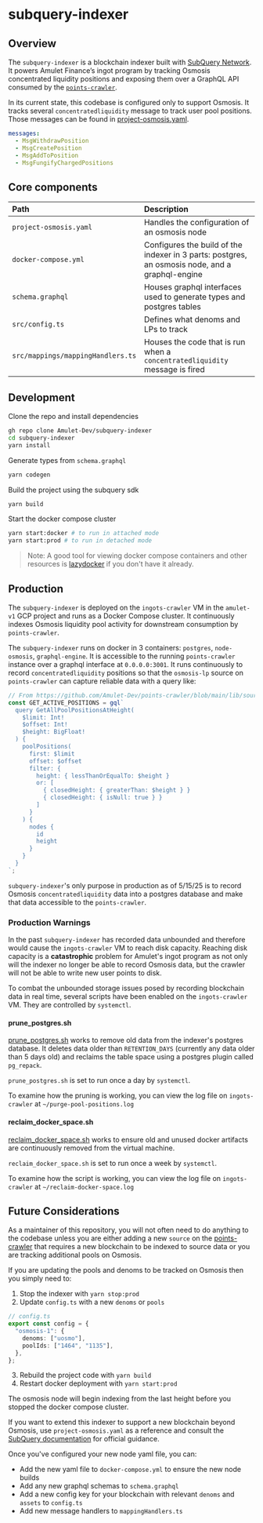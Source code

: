 # subquery-indexer

## Overview

The `subquery-indexer` is a blockchain indexer built with [SubQuery Network](https://subquery.network). It powers Amulet Finance’s ingot program by tracking Osmosis concentrated liquidity positions and exposing them over a GraphQL API consumed by the [`points-crawler`](https://github.com/Amulet-Dev/points-crawler).

In its current state, this codebase is configured only to support Osmosis. It tracks several `concentratedliquidity` message to track user pool positions. Those messages can be found in [project-osmosis.yaml](project-osmosis.yaml).

```yaml
messages:
  - MsgWithdrawPosition
  - MsgCreatePosition
  - MsgAddToPosition
  - MsgFungifyChargedPositions
```

## Core components

| Path                              | Description                                                                                     |
| :-------------------------------- | :---------------------------------------------------------------------------------------------- |
| `project-osmosis.yaml`            | Handles the configuration of an osmosis node                                                    |
| `docker-compose.yml`              | Configures the build of the indexer in 3 parts: postgres, an osmosis node, and a graphql-engine |
| `schema.graphql`                  | Houses graphql interfaces used to generate types and postgres tables                            |
| `src/config.ts`                   | Defines what denoms and LPs to track                                                            |
| `src/mappings/mappingHandlers.ts` | Houses the code that is run when a `concentratedliquidity` message is fired                     |

## Development

Clone the repo and install dependencies

```sh
gh repo clone Amulet-Dev/subquery-indexer
cd subquery-indexer
yarn install
```

Generate types from `schema.graphql`

```sh
yarn codegen
```

Build the project using the subquery sdk

```sh
yarn build
```

Start the docker compose cluster

```sh
yarn start:docker # to run in attached mode
yarn start:prod # to run in detached mode
```

> Note: A good tool for viewing docker compose containers and other resources is [lazydocker](https://github.com/jesseduffield/lazydocker) if you don't have it already.

## Production

The `subquery-indexer` is deployed on the `ingots-crawler` VM in the `amulet-v1` GCP project and runs as a Docker Compose cluster. It continuously indexes Osmosis liquidity pool activity for downstream consumption by `points-crawler`.

The `subquery-indexer` runs on docker in 3 containers: `postgres`, `node-osmosis`, `graphql-engine`. It is accessible to the running `points-crawler` instance over a graphql interface at `0.0.0.0:3001`. It runs continuously to record `concentratedliquidity` positions so that the `osmosis-lp` source on `points-crawler` can capture reliable data with a query like:

```ts
// From https://github.com/Amulet-Dev/points-crawler/blob/main/lib/sources/osmosis-lp/index.ts
const GET_ACTIVE_POSITIONS = gql`
  query GetAllPoolPositionsAtHeight(
    $limit: Int!
    $offset: Int!
    $height: BigFloat!
  ) {
    poolPositions(
      first: $limit
      offset: $offset
      filter: {
        height: { lessThanOrEqualTo: $height }
        or: [
          { closedHeight: { greaterThan: $height } }
          { closedHeight: { isNull: true } }
        ]
      }
    ) {
      nodes {
        id
        height
      }
    }
  }
`;
```

`subquery-indexer`'s only purpose in production as of 5/15/25 is to record Osmosis `concentratedliquidity` data into a postgres database and make that data accessible to the `points-crawler`.

### Production Warnings

In the past `subquery-indexer` has recorded data unbounded and therefore would cause the `ingots-crawler` VM to reach disk capacity. Reaching disk capacity is a **catastrophic** problem for Amulet's ingot program as not only will the indexer no longer be able to record Osmosis data, but the crawler will not be able to write new user points to disk.

To combat the unbounded storage issues posed by recording blockchain data in real time, several scripts have been enabled on the `ingots-crawler` VM. They are controlled by `systemctl`.

#### prune_postgres.sh

[prune_postgres.sh](/scripts/prune_postgres.sh) works to remove old data from the indexer's postgres database. It deletes data older than `RETENTION_DAYS` (currently any data older than 5 days old) and reclaims the table space using a postgres plugin called `pg_repack`.

`prune_postgres.sh` is set to run once a day by `systemctl`.

To examine how the pruning is working, you can view the log file on `ingots-crawler` at `~/purge-pool-positions.log`

#### reclaim_docker_space.sh

[reclaim_docker_space.sh](/scripts/reclaim_docker_space.sh) works to ensure old and unused docker artifacts are continuously removed from the virtual machine.

`reclaim_docker_space.sh` is set to run once a week by `systemctl`.

To examine how the script is working, you can view the log file on `ingots-crawler` at `~/reclaim-docker-space.log`

## Future Considerations

As a maintainer of this repository, you will not often need to do anything to the codebase unless you are either adding a new `source` on the [points-crawler]() that requires a new blockchain to be indexed to source data or you are tracking additional pools on Osmosis.

If you are updating the pools and denoms to be tracked on Osmosis then you simply need to:

1. Stop the indexer with `yarn stop:prod`
2. Update `config.ts` with a new `denoms` or `pools`

```ts
// config.ts
export const config = {
  "osmosis-1": {
    denoms: ["uosmo"],
    poolIds: ["1464", "1135"],
  },
};
```

3. Rebuild the project code with `yarn build`
4. Restart docker deployment with `yarn start:prod`

The osmosis node will begin indexing from the last height before you stopped the docker compose cluster.

If you want to extend this indexer to support a new blockchain beyond Osmosis, use `project-osmosis.yaml` as a reference and consult the [SubQuery documentation](https://academy.subquery.network/indexer/welcome.html) for official guidance.

Once you've configured your new node yaml file, you can:

- Add the new yaml file to `docker-compose.yml` to ensure the new node builds
- Add any new graphql schemas to `schema.graphql`
- Add a new config key for your blockchain with relevant `denoms` and `assets` to `config.ts`
- Add new message handlers to `mappingHandlers.ts`
